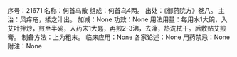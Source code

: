 序号：21671
名称：何首乌散
组成：何首乌4两。
出处：《御药院方》卷八。
主治：风痒疮，揉之汁出。
加减：None
功效：None
用法用量：每用水1大碗，入艾叶拌炒，煎至半碗，入药末1大匙，再煎2-3沸，去滓，热洗拭干。后敷贴艾煎膏。
制备方法：上为粗末。
临床应用：None
各家论述：None
用药禁忌：None
附注：None

